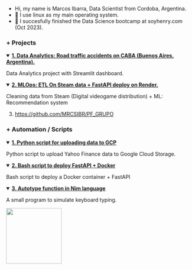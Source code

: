 - Hi, my name is Marcos Ibarra, Data Scientist from Cordoba, Argentina.
- 🐧 I use linux as my main operating system.
- 🌱 I succesfully finished the Data Science bootcamp at soyhenry.com (Oct 2023).

### + Projects
  <details open>
     <summary>
       <a href="https://github.com/MRCSIBR/PI_DA"  target="_blank">
         <b>1. Data Analytics: Road traffic accidents on CABA (Buenos Aires, Argentina).</b>
     </a>
     </summary>
     <p>Data Analytics project with Streamlit dashboard.</p>
  </details>
   
  <details open>
     <summary>
       <a href="https://github.com/MRCSIBR/PI_DA"  target="_blank">
         <b>2. MLOps: ETL On Steam data + FastAPI deploy on Render.</b>
     </a>
     </summary>
     <p>Cleaning data from Steam (Digital videogame distribution) + ML: Recommendation system</p>
  </details>
   
   
   3.  https://github.com/MRCSIBR/PF_GRUPO

### + Automation / Scripts

  
  <details open>
  <summary>
    <a href="https://github.com/MRCSIBR/Python_GoogleCLOUD"  target="_blank">
      <b>1. Python script for uploading data to GCP</b>
  </a>
  </summary>
  <p>Python script to upload Yahoo Finance data to Google Cloud Storage.</p>
  </details>
  
  
  <details open>
  <summary>
    <a href="https://github.com/MRCSIBR/Script_Deploy_FastAPI"  target="_blank">
      <b>2. Bash script to deploy FastAPI + Docker</b>
  </a>
  </summary>
  <p>Bash script to deploy a Docker container + FastAPI</p>
  </details>

   <details open>
  <summary>
    <a href="https://github.com/MRCSIBR/Autotype"  target="_blank">
      <b>3. Autotype function in Nim language</b>
  </a>
  </summary>
  <p>A small program to simulate keyboard typing.</p>
   </details>

<!---
MRCSIBR/MRCSIBR is a ✨ special ✨ repository because its `README.md` (this file) appears on your GitHub profile.
You can click the Preview link to take a look at your changes.
--->
<img height="150" src="https://github-readme-stats.vercel.app/api/top-langs/?username=MRCSIBR&theme=dark&layout=compact&count_private=true" />
